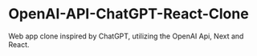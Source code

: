 # OpenAI-API-ChatGPT-React-Clone
Web app clone inspired by ChatGPT, utilizing the OpenAI Api, Next and React.
